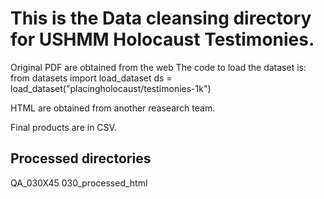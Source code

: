 # This is the Data cleansing directory for USHMM Holocaust Testimonies. 
Original PDF are obtained from the web
    The code to load the dataset is:
        from datasets import load_dataset
        ds = load_dataset("placingholocaust/testimonies-1k")

HTML are obtained from another reasearch team. 

Final products are in CSV. 

## Processed directories 
QA_030X45
030_processed_html
